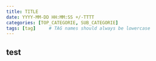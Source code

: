 ```yaml
---
title: TITLE
date: YYYY-MM-DD HH:MM:SS +/-TTTT
categories: [TOP_CATEGORIE, SUB_CATEGORIE]
tags: [tag]     # TAG names should always be lowercase
---
```


## test
